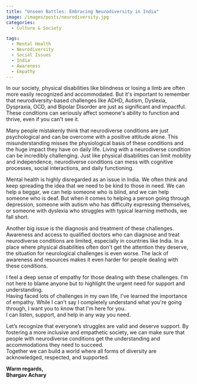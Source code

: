 ```yaml
---
title: "Unseen Battles: Embracing Neurodiversity in India"
image: /images/posts/neurodiversity.jpg
categories:
  - Culture & Society

tags:
  - Mental Health
  - Neurodiversity
  - Social Issues
  - India
  - Awareness
  - Empathy
---
```


In our society, physical disabilities like blindness or losing a limb are often more easily recognized and accommodated. But it's important to remember that neurodiversity-based challenges like ADHD, Autism, Dyslexia, Dyspraxia, OCD, and Bipolar Disorder are just as significant and impactful. These conditions can seriously affect someone's ability to function and thrive, even if you can't see it.

Many people mistakenly think that neurodiverse conditions are just psychological and can be overcome with a positive attitude alone. This misunderstanding misses the physiological basis of these conditions and the huge impact they have on daily life. Living with a neurodiverse condition can be incredibly challenging. Just like physical disabilities can limit mobility and independence, neurodiverse conditions can mess with cognitive processes, social interactions, and daily functioning.

Mental health is highly disregarded as an issue in India. We often think and keep spreading the idea that we need to be kind to those in need. We can help a beggar, we can help someone who is blind, and we can help someone who is deaf. But when it comes to helping a person going through depression, someone with autism who has difficulty expressing themselves, or someone with dyslexia who struggles with typical learning methods, we fall short.

Another big issue is the diagnosis and treatment of these challenges. Awareness and access to qualified doctors who can diagnose and treat neurodiverse conditions are limited, especially in countries like India. In a place where physical disabilities often don't get the attention they deserve, the situation for neurological challenges is even worse. The lack of awareness and resources makes it even harder for people dealing with these conditions.

I feel a deep sense of empathy for those dealing with these challenges. I'm not here to blame anyone but to highlight the urgent need for support and understanding.  
Having faced lots of challenges in my own life, I've learned the importance of empathy. While I can't say I completely understand what you're going through, I want you to know that I'm here for you.  
I can listen, support, and help in any way you need.

Let’s recognize that everyone’s struggles are valid and deserve support. By fostering a more inclusive and empathetic society, we can make sure that people with neurodiverse conditions get the understanding and accommodations they need to succeed.  
Together we can build a world where all forms of diversity are acknowledged, respected, and supported.

**Warm regards,  
Bhargav Achary**
